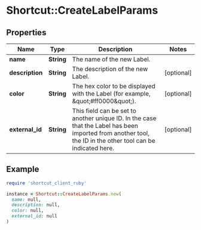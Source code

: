 # Shortcut::CreateLabelParams

## Properties

| Name | Type | Description | Notes |
| ---- | ---- | ----------- | ----- |
| **name** | **String** | The name of the new Label. |  |
| **description** | **String** | The description of the new Label. | [optional] |
| **color** | **String** | The hex color to be displayed with the Label (for example, \&quot;#ff0000\&quot;). | [optional] |
| **external_id** | **String** | This field can be set to another unique ID. In the case that the Label has been imported from another tool, the ID in the other tool can be indicated here. | [optional] |

## Example

```ruby
require 'shortcut_client_ruby'

instance = Shortcut::CreateLabelParams.new(
  name: null,
  description: null,
  color: null,
  external_id: null
)
```

